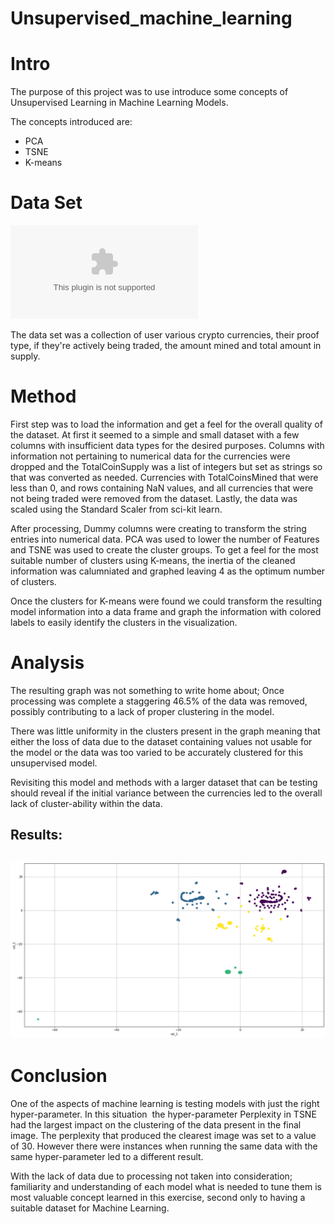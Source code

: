 # Unsupervised_machine_learning

# Intro

The purpose of this project was to use introduce some concepts of Unsupervised Learning in Machine Learning Models.

The concepts introduced are:

- PCA
- TSNE
- K-means

# Data Set 

![Crypto Currencies](crypto_data.csv)

The data set was a collection of user various crypto currencies, their proof type, if they're actively being traded, the amount mined and total amount in supply.

# Method

First step was to load the information and get a feel for the overall quality of the dataset. At first it seemed to a simple and small dataset with a few columns with insufficient data types for the desired purposes. Columns with information not pertaining to numerical data for the currencies were dropped and the TotalCoinSupply was a list of integers but set as strings so that was converted as needed.
Currencies with TotalCoinsMined that were less than 0, and rows containing NaN values, and all currencies that were not being traded were removed from the dataset. 
Lastly, the data was scaled using the Standard Scaler from sci-kit learn.

After processing, Dummy columns were creating to transform the string entries into numerical data. PCA was used to lower the number of Features and TSNE was used to create the cluster groups.
To get a feel for the most suitable number of clusters using K-means, the inertia of the cleaned information was calumniated and graphed leaving 4 as the optimum number of clusters.

Once the clusters for K-means were found we could transform the resulting model information into a data frame and graph the information with colored labels to easily identify the clusters in the visualization.

# Analysis

The resulting graph was not something to write home about; Once processing was complete a staggering 46.5% of the data was removed, possibly contributing to a lack of proper clustering in the model.

There was little uniformity in the clusters present in the graph meaning that either the loss of data due to the dataset containing values not usable for the model or the data was too varied to be accurately clustered for this unsupervised model.

Revisiting this model and methods with a larger dataset that can be testing should reveal if the initial variance between the currencies led to the overall lack of cluster-ability within the data.

## Results:

![K-Means Clusters](k-means-result.png)
-------------------------------------------------------------------------------------------------------------------------------------

# Conclusion

One of the aspects of machine learning is testing models with just the right hyper-parameter. In this situation  the hyper-parameter Perplexity in TSNE had the largest impact on the clustering of the data present in the final image. The perplexity that produced the clearest image was set to a value of 30. However there were instances when running the same data with the same hyper-parameter led to a different result. 

With the lack of data due to processing not taken into consideration; familiarity and understanding of each model what is needed to tune them is most valuable concept learned in this exercise, second only to having a suitable dataset for Machine Learning.

